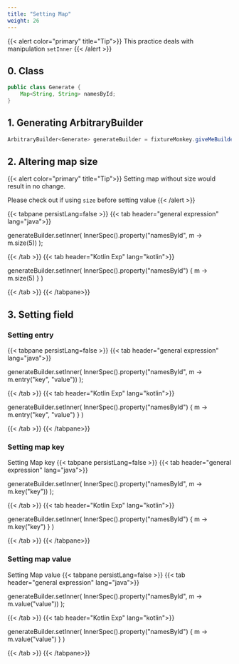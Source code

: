 ```yaml
---
title: "Setting Map"
weight: 26
---
```


{{< alert color="primary" title="Tip">}}
This practice deals with manipulation `setInner`
{{< /alert >}}

## 0. Class

```java
public class Generate {
    Map<String, String> namesById;
}
```

## 1. Generating ArbitraryBuilder

```java
ArbitraryBuilder<Generate> generateBuilder = fixtureMonkey.giveMeBuilder(Generate.class);
```

## 2. Altering map size
{{< alert color="primary" title="Tip">}}
Setting map without size would result in no change. 

Please check out if using `size` before setting value
{{< /alert >}}

{{< tabpane persistLang=false >}}
{{< tab header="general expression" lang="java">}}

generateBuilder.setInner(
    InnerSpec().property("namesById", m -> m.size(5))
);

{{< /tab >}}
{{< tab header="Kotlin Exp" lang="kotlin">}}

generateBuilder.setInner(
    InnerSpec().property("namesById") { m -> m.size(5) }
)

{{< /tab >}}
{{< /tabpane>}}

## 3. Setting field
### Setting entry
{{< tabpane persistLang=false >}}
{{< tab header="general expression" lang="java">}}

generateBuilder.setInner(
    InnerSpec().property("namesById", m -> m.entry("key", "value"))
);

{{< /tab >}}
{{< tab header="Kotlin Exp" lang="kotlin">}}

generateBuilder.setInner(
    InnerSpec().property("namesById") { m -> m.entry("key", "value") }
)

{{< /tab >}}
{{< /tabpane>}}

### Setting map key
Setting Map key
{{< tabpane persistLang=false >}}
{{< tab header="general expression" lang="java">}}

generateBuilder.setInner(
    InnerSpec().property("namesById", m -> m.key("key"))
);

{{< /tab >}}
{{< tab header="Kotlin Exp" lang="kotlin">}}

generateBuilder.setInner(
    InnerSpec().property("namesById") { m -> m.key("key") }
)

{{< /tab >}}
{{< /tabpane>}}

### Setting map value 
Setting Map value
{{< tabpane persistLang=false >}}
{{< tab header="general expression" lang="java">}}

generateBuilder.setInner(
    InnerSpec().property("namesById", m -> m.value("value"))
);

{{< /tab >}}
{{< tab header="Kotlin Exp" lang="kotlin">}}

generateBuilder.setInner(
    InnerSpec().property("namesById") { m -> m.value("value") }
)

{{< /tab >}}
{{< /tabpane>}}
